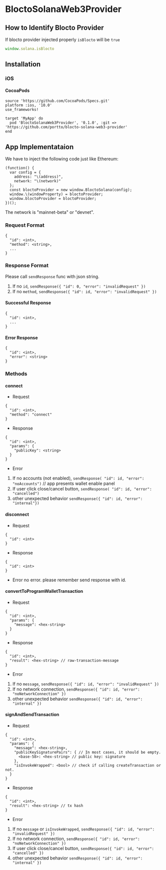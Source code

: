# BloctoSolanaWeb3Provider

## How to Identify Blocto Provider

If blocto provider injected properly `isBlocto` will be `true`

```javascript
window.solana.isBlocto
```

## Installation

### iOS

#### CocoaPods
```
source 'https://github.com/CocoaPods/Specs.git'
platform :ios, '10.0'
use_frameworks!

target 'MyApp' do
  pod 'BloctoSolanaWeb3Provider', '0.1.0', :git => 'https://github.com/portto/blocto-solana-web3-provider'
end
```

## App Implementataion

We have to inject the following code just like Ethereum:
```
(function() {
  var config = {
    address: "\(address)",
    network: "\(network)"
  };
  const bloctoProvider = new window.BloctoSolana(config);
  window.\(windowProperty) = bloctoProvider;
  window.bloctoProvider = bloctoProvider;
})();
```

The network is "mainnet-beta" or "devnet".

### Request Format
```
{
  "id": <int>,
  "method": <string>,
  ...
}
```

### Response Format

Please call `sendResponse` func with json string.

1. If no `id`, `sendResponse({ "id": 0, "error": "invalidRequest" })`
2. If no `method`, `sendResponse({ "id": id, "error": "invalidRequest" })`

#### Successful Response
```
{
  "id": <int>,
  ...
}
```

#### Error Response
```
{
  "id": <int>,
  "error": <string>
}
```

### Methods

#### connect 
- Request
```
{
  "id": <int>,
  "method": "connect"
}
```
- Response
```
{
  "id": <int>,
  "params": {
    "publicKey": <string>
  }
}
```
- Error
1. If no accounts (not enabled), `sendResponse( "id": id, "error": "noAccounts")` // app presents wallet enable panel
2. If user click close/cancel button, `sendResponse( "id": id, "error": "cancelled")`
3. other unexpected behavior `sendResponse({ "id": id, "error": "internal"})`

#### disconnect
- Request
```
{
  "id": <int>
}
```
- Response
```
{
  "id": <int>
}
```
- Error
no error. please remember send response with id.

#### convertToProgramWalletTransaction
- Request
```
{
  "id": <int>,
  "params": {
    "message": <hex-string>
  }
}
```
- Response
```
{
  "id": <int>,
  "result": <hex-string> // raw-transaction-message
}
```
- Error
1. If no `message`, `sendResponse({ "id": id, "error": "invalidRequest" })`
2. If no network connection, `sendResponse({ "id": id, "error": "noNetworkConnection" })`
3. other unexpected behavior `sendResponse({ "id": id, "error": "internal" })`

#### signAndSendTransaction
- Request
```
{
  "id": <int>,
  "params": {
    "message": <hex-string>,
    "publicKeySignaturePairs": { // In most cases, it should be empty.
      <base-58>: <hex-string> // public key: signature
    },
    "isInvokeWrapped": <bool> // check if calling createTransaction or not.
  }
}
```
- Response
```
{
  "id": <int>,
  "result": <hex-string> // tx hash
}
```
- Error
1. If no `message` or `isInvokeWrapped`, `sendResponse({ "id": id, "error": "invalidRequest" })`
2. If no network connection, `sendResponse({ "id": id, "error": "noNetworkConnection" })`
3. If user click close/cancel button, `sendResponse({ "id": id, "error": "cancelled" })`
4. other unexpected behavior `sendResponse({ "id": id, "error": "internal" })`

